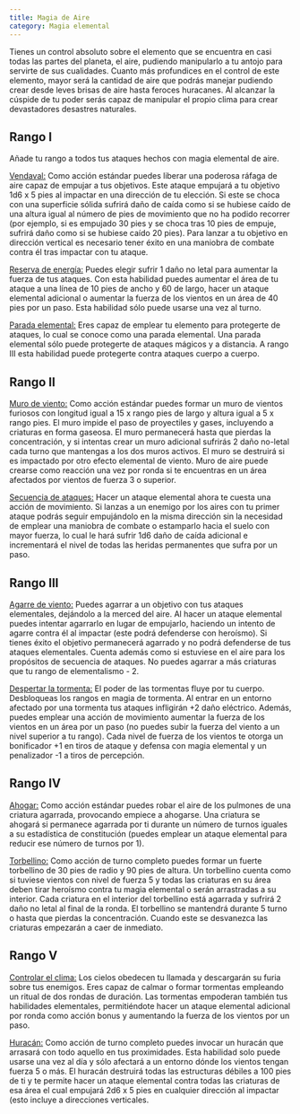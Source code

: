 ```yaml
---
title: Magia de Aire
category: Magia elemental
---
```

Tienes un control absoluto sobre el elemento que se encuentra en casi todas las partes del planeta, el aire, pudiendo manipularlo a tu antojo para servirte de sus cualidades. Cuanto más profundices en el control de este elemento, mayor será la cantidad de aire que podrás manejar pudiendo crear desde leves brisas de aire hasta feroces huracanes. Al alcanzar la cúspide de tu poder serás capaz de manipular el propio clima para crear devastadores desastres naturales.

## Rango I 

Añade tu rango a todos tus ataques hechos con magia elemental de aire.

<u>Vendaval:</u> Como acción estándar puedes liberar una poderosa ráfaga de aire capaz de empujar a tus objetivos. Este ataque empujará a tu objetivo 1d6 x 5 pies al impactar en una dirección de tu elección. Si este se choca con una superficie sólida sufrirá daño de caída como si se hubiese caído de una altura igual al número de pies de movimiento que no ha podido recorrer (por ejemplo, si es empujado 30 pies y se choca tras 10 pies de empuje, sufrirá daño como si se hubiese caído 20 pies). Para lanzar a tu objetivo en dirección vertical es necesario tener éxito en una maniobra de combate contra él tras impactar con tu ataque.

<u>Reserva de energía:</u> Puedes elegir sufrir 1 daño no letal para aumentar la fuerza de tus ataques. Con esta habilidad puedes aumentar el área de tu ataque a una línea de 10 pies de ancho y 60 de largo, hacer un ataque elemental adicional o aumentar la fuerza de los vientos en un área de 40 pies por un paso. Esta habilidad sólo puede usarse una vez al turno.

<u>Parada elemental:</u> Eres capaz de emplear tu elemento para protegerte de ataques, lo cual se conoce como una parada elemental. Una parada elemental sólo puede protegerte de ataques mágicos y a distancia. A rango III esta habilidad puede protegerte contra ataques cuerpo a cuerpo.

## Rango II

<u>Muro de viento:</u> Como acción estándar puedes formar un muro de vientos furiosos con longitud igual a 15 x rango pies de largo y altura igual a 5 x rango pies. El muro impide el paso de proyectiles y gases, incluyendo a criaturas en forma gaseosa. El muro permanecerá hasta que pierdas la concentración, y si intentas crear un muro adicional sufrirás 2 daño no-letal cada turno que mantengas a los dos muros activos. El muro se destruirá si es impactado por otro efecto elemental de viento. Muro de aire puede crearse como reacción una vez por ronda si te encuentras en un área afectados por vientos de fuerza 3 o superior.

<u>Secuencia de ataques:</u> Hacer un ataque elemental ahora te cuesta una acción de movimiento. Si lanzas a un enemigo por los aires con tu primer ataque podrás seguir empujándolo en la misma dirección sin la necesidad de emplear una maniobra de combate o estamparlo hacia el suelo con mayor fuerza, lo cual le hará sufrir 1d6 daño de caída adicional e incrementará el nivel de todas las heridas permanentes que sufra por un paso.

## Rango III 

<u>Agarre de viento:</u> Puedes agarrar a un objetivo con tus ataques elementales, dejándolo a la merced del aire. Al hacer un ataque elemental puedes intentar agarrarlo en lugar de empujarlo, haciendo un intento de agarre contra él al impactar (este podrá defenderse con heroísmo). Si tienes éxito el objetivo permanecerá agarrado y no podrá defenderse de tus ataques elementales. Cuenta además como si estuviese en el aire para los propósitos de secuencia de ataques. No puedes agarrar a más criaturas que tu rango de elementalismo - 2.

<u>Despertar la tormenta:</u> El poder de las tormentas fluye por tu cuerpo. Desbloqueas los rangos en magia de tormenta. Al entrar en un entorno afectado por una tormenta tus ataques infligirán +2 daño eléctrico. Además, puedes emplear una acción de movimiento aumentar la fuerza de los vientos en un área por un paso (no puedes subir la fuerza del viento a un nivel superior a tu rango). Cada nivel de fuerza de los vientos te otorga un bonificador +1 en tiros de ataque y defensa con magia elemental y un penalizador -1 a tiros de percepción.  

## Rango IV 

<u>Ahogar:</u> Como acción estándar puedes robar el aire de los pulmones de una criatura agarrada, provocando empiece a ahogarse. Una criatura se ahogará si permanece agarrada por ti durante un número de turnos iguales a su estadística de constitución (puedes emplear un ataque elemental para reducir ese número de turnos por 1).

<u>Torbellino:</u> Como acción de turno completo puedes formar un fuerte torbellino de 30 pies de radio y 90 pies de altura. Un torbellino cuenta como si tuviese vientos con nivel de fuerza 5 y todas las criaturas en su área deben tirar heroísmo contra tu magia elemental o serán arrastradas a su interior. Cada criatura en el interior del torbellino está agarrada y sufrirá 2 daño no letal al final de la ronda. El torbellino se mantendrá durante 5 turno o hasta que pierdas la concentración. Cuando este se desvanezca las criaturas empezarán a caer de inmediato.

## Rango V 

<u>Controlar el clima:</u> Los cielos obedecen tu llamada y descargarán su furia sobre tus enemigos. Eres capaz de calmar o formar tormentas empleando un ritual de dos rondas de duración. Las tormentas empoderan también tus habilidades elementales, permitiéndote hacer un ataque elemental adicional por ronda como acción bonus y aumentando la fuerza de los vientos por un paso.

<u>Huracán:</u> Como acción de turno completo puedes invocar un huracán que arrasará con todo aquello en tus proximidades. Esta habilidad solo puede usarse una vez al día y sólo afectará a un entorno dónde los vientos tengan fuerza 5 o más. El huracán destruirá todas las estructuras débiles a 100 pies de ti y te permite hacer un ataque elemental contra todas las criaturas de esa área el cual empujará 2d6 x 5 pies en cualquier dirección al impactar (esto incluye a direcciones verticales.